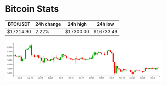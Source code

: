 # Bitcoin Stats

BTC/USDT|24h change|24h high|24h low|
|---|---|---|---|
|$17214.90|2.22%|$17300.00|$16733.49|

<img src="./chart.svg">
